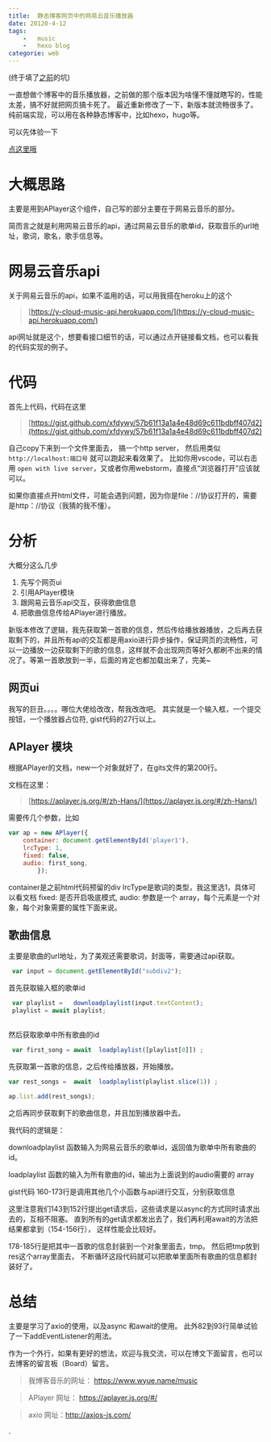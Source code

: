```yaml
---
title:  静态博客网页中的网易云音乐播放器
date: 20120-4-12
tags:
    -   music
    -   hexo blog
categorie: web 
---
```


(终于填了[之前](/2018/05/06/1/)的坑)


一直想做个博客中的音乐播放器，之前做的那个版本因为啥懂不懂就瞎写的，性能太差，搞不好就把网页搞卡死了。 最近重新修改了一下，新版本就流畅很多了。 纯前端实现，可以用在各种静态博客中，比如hexo，hugo等。

可以先体验一下

[点这里哦](/music)






 <!--  more -->
 
 # 大概思路
 主要是用到APlayer这个组件，自己写的部分主要在于网易云音乐的部分。
 
 简而言之就是利用网易云音乐的api，通过网易云音乐的歌单id，获取音乐的url地址，歌词，歌名，歌手信息等。
 
 # 网易云音乐api
 关于网易云音乐的api，如果不滥用的话，可以用我搭在heroku上的这个
 
 > [https://y-cloud-music-api.herokuapp.com/](https://y-cloud-music-api.herokuapp.com/)

api网址就是这个，想要看接口细节的话，可以通过点开链接看文档，也可以看我的代码实现的例子。

# 代码
 
 
 首先上代码，代码在这里
 
 >  [https://gist.github.com/xfdywy/57b61f13a1a4e48d69c611bdbff407d2](https://gist.github.com/xfdywy/57b61f13a1a4e48d69c611bdbff407d2)




自己copy下来到一个文件里面去， 搞一个http server， 然后用类似 `http://localhost:端口号` 就可以跑起来看效果了。 比如你用vscode，可以右击用  `open with live server`，又或者你用webstorm，直接点“浏览器打开”应该就可以。

如果你直接点开html文件，可能会遇到问题，因为你是file：//协议打开的，需要是http：//协议（我猜的我不懂）。



# 分析


大概分这么几步

1. 先写个网页ui
2. 引用APlayer模块
3. 跟网易云音乐api交互，获得歌曲信息
4. 把歌曲信息传给APlayer进行播放。

新版本修改了逻辑，我先获取第一首歌的信息，然后传给播放器播放，之后再去获取剩下的，并且所有api的交互都是用axio进行异步操作，保证网页的流畅性，可以一边播放一边获取剩下的歌的信息，这样就不会出现网页等好久都刷不出来的情况了。等第一首歌放到一半，后面的肯定也都加载出来了，完美~



## 网页ui
我写的巨丑。。。。哪位大佬给改改，帮我改改吧。
其实就是一个输入框，一个提交按钮，一个播放器占位符,
gist代码的27行以上。


## APlayer 模块

根据APlayer的文档，new一个对象就好了，在gits文件的第200行。

文档在这里：
> [https://aplayer.js.org/#/zh-Hans/](https://aplayer.js.org/#/zh-Hans/)


需要传几个参数，比如

``` javascript
var ap = new APlayer({
    container: document.getElementById('player1'),
    lrcType: 1,
    fixed: false,
    audio: first_song,
        });
```
container是之前html代码预留的div
lrcType是歌词的类型，我这里选1，具体可以看文档
fixed: 是否开启吸底模式,
audio: 参数是一个 array，每个元素是一个对象，每个对象需要的属性下面来说。


## 歌曲信息

主要是歌曲的url地址，为了美观还需要歌词，封面等，需要通过api获取。


``` javascript
 var input = document.getElementById("subdiv2");
```

 首先获取输入框的歌单id
 

``` javascript
 var playlist =   downloadplaylist(input.textContent);
 playlist = await playlist; 
  
```

 然后获取歌单中所有歌曲的id
 

``` javascript
 var first_song = await  loadplaylist([playlist[0]]) ; 
```

先获取第一首歌的信息，之后传给播放器，开始播放。

``` javascript
var rest_songs =  await  loadplaylist(playlist.slice(1)) ;

ap.list.add(rest_songs);
```
之后再同步获取剩下的歌曲信息，并且加到播放器中去。


我代码的逻辑是：


downloadplaylist 函数输入为网易云音乐的歌单id，返回值为歌单中所有歌曲的id。

loadplaylist 函数的输入为所有歌曲的id，输出为上面说到的audio需要的 array


gist代码 160-173行是调用其他几个小函数与api进行交互，分别获取信息


这里注意我们143到152行提出get请求后，这些请求是以async的方式同时请求出去的，互相不阻塞。 直到所有的get请求都发出去了，我们再利用await的方法把结果都拿到（154-156行）， 这样性能会比较好。


178-185行是把其中一首歌的信息封装到一个对象里面去，tmp。 然后把tmp放到  res这个array里面去， 不断循环这段代码就可以把歌单里面所有歌曲的信息都封装好了。




# 总结

主要是学习了axio的使用，以及async 和await的使用。
此外82到93行简单试验了一下addEventListener的用法。

作为一个外行，如果有更好的想法，欢迎与我交流，可以在博文下面留言，也可以去博客的留言板（Board）留言。


> 我博客音乐的网址： https://www.wyue.name/music

> APlayer 网址： https://aplayer.js.org/#/

> axio 网址：http://axios-js.com/


 





.